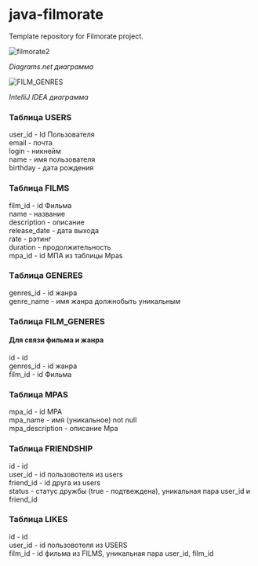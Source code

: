 # java-filmorate
Template repository for Filmorate project.  

![filmorate2](https://user-images.githubusercontent.com/96868763/208260797-35468cfa-a726-4486-a3c0-739f8098a5ec.png)


*Diagrams.net диаграмма*

![FILM_GENRES](https://user-images.githubusercontent.com/96868763/208261374-538de64f-d67f-4318-b23d-194b8aba197a.png)

*IntelliJ IDEA диаграмма*

### Таблица USERS

user_id - Id Пользователя  
email - почта  
login - никнейм  
name - имя пользователя  
birthday - дата рождения  

### Таблица FILMS
film_id - id Фильма  
name - название  
description - описание  
release_date - дата выхода  
rate - рэтинг  
duration - продолжительность  
mpa_id - id МПА из таблицы Mpas  

### Tаблица GENERES
genres_id - id жанра  
genre_name - имя жанра должнобыть уникальным  

### Таблица FILM_GENERES
#### Для связи фильма и жанра
id - id  
genres_id - id жанра  
film_id - id Фильма

### Таблица MPAS
mpa_id - id MPA  
mpa_name - имя (уникальное) not null  
mpa_description - описание Mpa

### Таблица FRIENDSHIP
id - id  
user_id - id пользовотеля из users  
friend_id - id друга из users  
status - статус дружбы (true - подтвеждена), уникальная пара user_id и friend_id

### Таблица LIKES
id - id  
user_id - id пользовотеля из USERS  
film_id - id фильма из FILMS, уникальная пара user_id, film_id

